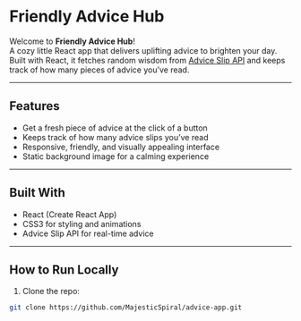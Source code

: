 # Friendly Advice Hub

Welcome to **Friendly Advice Hub**!  
A cozy little React app that delivers uplifting advice to brighten your day. Built with React, it fetches random wisdom from [Advice Slip API](https://api.adviceslip.com) and keeps track of how many pieces of advice you’ve read.

---

## Features

- Get a fresh piece of advice at the click of a button  
- Keeps track of how many advice slips you’ve read  
- Responsive, friendly, and visually appealing interface  
- Static background image for a calming experience  

---

## Built With

- React (Create React App)  
- CSS3 for styling and animations  
- Advice Slip API for real-time advice  

---

## How to Run Locally

1. Clone the repo:  

```bash
git clone https://github.com/MajesticSpiral/advice-app.git
